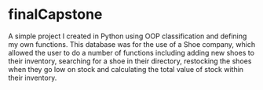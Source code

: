 # finalCapstone
A simple project I created in Python using OOP classification and defining my own functions. This database was for the use of a Shoe company, which allowed the user to do a number of functions including adding new shoes to their inventory, searching for a shoe in their directory, restocking the shoes when they go low on stock and calculating the total value of stock within their inventory.

